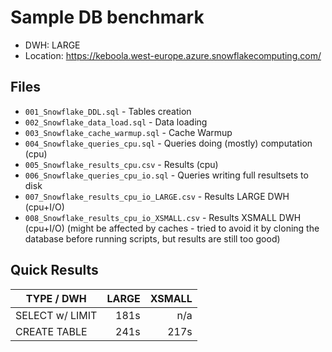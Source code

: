 # Sample DB benchmark

- DWH: LARGE
- Location: https://keboola.west-europe.azure.snowflakecomputing.com/

## Files

- `001_Snowflake_DDL.sql` - Tables creation
- `002_Snowflake_data_load.sql` - Data loading
- `003_Snowflake_cache_warmup.sql` - Cache Warmup
- `004_Snowflake_queries_cpu.sql` - Queries doing (mostly) computation (cpu)
- `005_Snowflake_results_cpu.csv` - Results (cpu)
- `006_Snowflake_queries_cpu_io.sql` - Queries writing full resultsets to disk
- `007_Snowflake_results_cpu_io_LARGE.csv` - Results LARGE DWH (cpu+I/O)
- `008_Snowflake_results_cpu_io_XSMALL.csv` - Results XSMALL DWH (cpu+I/O) (might be affected by caches - tried to avoid it by cloning the database before running scripts, but results are still too good)

## Quick Results

| TYPE / DWH  | LARGE | XSMALL |
| --- | ---: | ---: | 
| SELECT w/ LIMIT | 181s | n/a |
| CREATE TABLE | 241s | 217s |